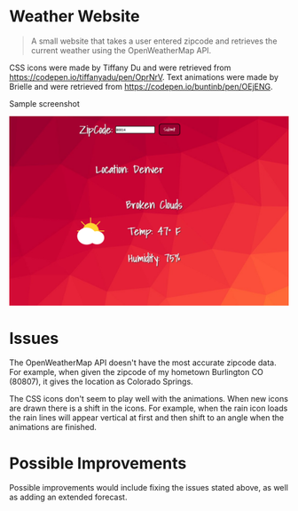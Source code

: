 # Weather Website
> A small website that takes a user entered zipcode and retrieves the current weather using the OpenWeatherMap API.

CSS icons were made by Tiffany Du and were retrieved from https://codepen.io/tiffanyadu/pen/OprNrV.
Text animations were made by Brielle and were retrieved from https://codepen.io/buntinb/pen/OEjENG.

Sample screenshot

![](screenshot.png)

# Issues
The OpenWeatherMap API doesn't have the most accurate zipcode data. For example, when given the zipcode of my hometown Burlington CO (80807), it gives the location as Colorado Springs.

The CSS icons don't seem to play well with the animations. When new icons are drawn there is a shift in the icons. For example, when the rain icon loads the rain lines will appear vertical at first and then shift to an angle when the animations are finished. 

# Possible Improvements
Possible improvements would include fixing the issues stated above, as well as adding an extended forecast.
